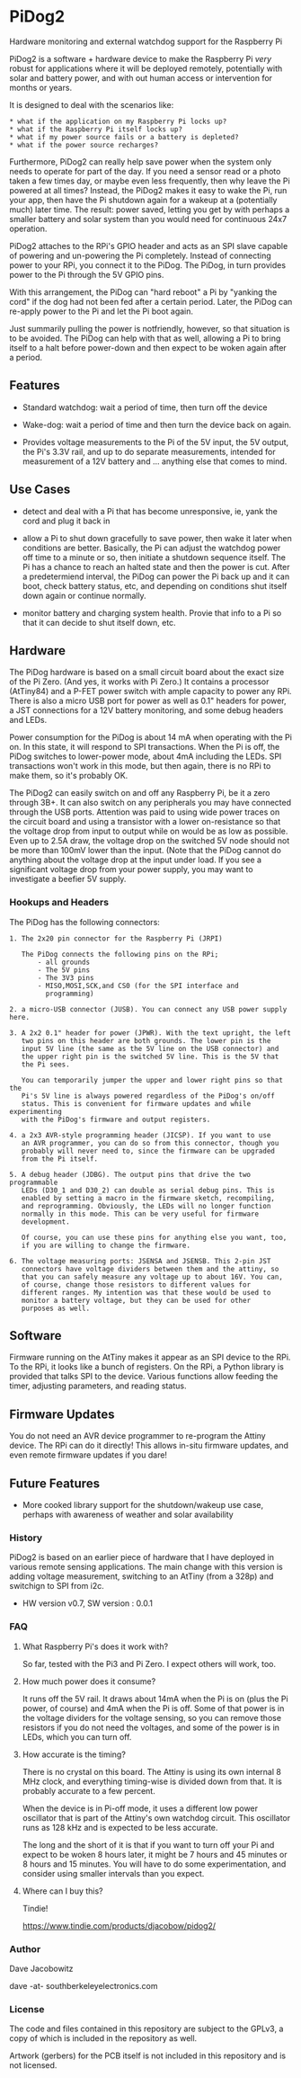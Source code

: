 # PiDog2 

Hardware monitoring and external watchdog support for the Raspberry Pi

PiDog2 is a software + hardware device to make the Raspberry Pi *very* robust
for applications where it will be deployed remotely, potentially with solar 
and battery power, and with out human access or intervention for months or years.

It is designed to deal with the scenarios like:

    * what if the application on my Raspberry Pi locks up?
    * what if the Raspberry Pi itself locks up?
    * what if my power source fails or a battery is depleted?
    * what if the power source recharges?

Furthermore, PiDog2 can really help save power when the system only needs
to operate for part of the day. If you need a sensor read or a photo taken
a few times day, or maybe even less frequently, then why leave the Pi powered
at all times? Instead, the PiDog2 makes it easy to wake the Pi, run your app,
then have the Pi shutdown again for a wakeup at a (potentially much) later
time. The result: power saved, letting you get by with perhaps a smaller 
battery and solar system than you would need for continuous 24x7 operation.

PiDog2 attaches to the RPi's GPIO header and acts as an SPI slave capable 
of powering and un-powering the Pi completely. Instead of connecting power 
to your RPi, you connect it to the PiDog. The PiDog, in turn provides 
power to the Pi through the 5V GPIO pins.

With this arrangement, the PiDog can "hard reboot" a Pi by "yanking the cord"
if the dog had not been fed after a certain period. Later, the PiDog can
re-apply power to the Pi and let the Pi boot again.

Just summarily pulling the power is notfriendly, however, so that
situation is to be avoided. The PiDog can help with that as well, allowing
a Pi to bring itself to a halt before power-down and then expect to be 
woken again after a period.



## Features

 * Standard watchdog: wait a period of time, then turn off the device

 * Wake-dog: wait a period of time and then turn the device back on again.

 * Provides voltage measurements to the Pi of the 5V input, the 5V output,
   the Pi's 3.3V rail, and up to do separate measurements, intended for 
   measurement of a 12V battery and ... anything else that comes to mind.



## Use Cases

 * detect and deal with a Pi that has become unresponsive, ie, yank
   the cord and plug it back in

 * allow a Pi to shut down gracefully to save power, then 
   wake it later when conditions are better. Basically, the Pi can 
   adjust the watchdog power off time to a minute or so, then initiate
   a shutdown sequence itself. The Pi has a chance to reach an halted
   state and then the power is cut. After a predetermiend interval,
   the PiDog can power the Pi back up and it can boot, check battery
   status, etc, and depending on conditions shut itself down again or
   continue normally.

 * monitor battery and charging system health. Provie that info to
   a Pi so that it can decide to shut itself down, etc.



## Hardware

The PiDog hardware is based on a small circuit board about the exact
size of the Pi Zero. (And yes, it works with Pi Zero.) It contains 
a processor (AtTiny84) and a P-FET power switch with ample capacity 
to power any RPi. There is also a micro USB port for power as well 
as 0.1" headers for power, a JST connections for a 12V battery monitoring, 
and some debug headers and LEDs.

Power consumption for the PiDog is about 14 mA when operating with the
Pi on. In this state, it will respond to SPI transactions. When the 
Pi is off, the PiDog switches to lower-power mode, about 4mA including
the LEDs. SPI transactions won't work in this mode, but then again,
there is no RPi to make them, so it's probably OK.

The PiDog2 can easily switch on and off any Raspberry Pi, be it a 
zero through 3B+. It can also switch on any peripherals you may
have connected through the USB ports. Attention was paid to using
wide power traces on the circuit board and using a transistor with a 
lower on-resistance so that the voltage drop from input to output 
while on would be as low as possible. Even up to 2.5A draw, the voltage
drop on the switched 5V node should not be more than 100mV lower than
the input. (Note that the PiDog cannot do anything about the voltage 
drop at the input under load. If you see a significant voltage drop
from your power supply, you may want to investigate a beefier 5V
supply.

### Hookups and Headers

The PiDog has the following connectors:

    1. The 2x20 pin connector for the Raspberry Pi (JRPI)

       The PiDog connects the following pins on the RPi;
           - all grounds
           - The 5V pins
           - The 3V3 pins
           - MISO,MOSI,SCK,and CS0 (for the SPI interface and
             programming)

    2. a micro-USB connector (JUSB). You can connect any USB power supply here.

    3. A 2x2 0.1" header for power (JPWR). With the text upright, the left 
       two pins on this header are both grounds. The lower pin is the 
       input 5V line (the same as the 5V line on the USB connector) and 
       the upper right pin is the switched 5V line. This is the 5V that 
       the Pi sees.

       You can temporarily jumper the upper and lower right pins so that the
       Pi's 5V line is always powered regardless of the PiDog's on/off 
       status. This is convenient for firmware updates and while experimenting
       with the PiDog's firmware and output registers.

    4. a 2x3 AVR-style programming header (JICSP). If you want to use 
       an AVR programmer, you can do so from this connector, though you 
       probably will never need to, since the firmware can be upgraded 
       from the Pi itself.

    5. A debug header (JDBG). The output pins that drive the two programmable
       LEDs (D30_1 and D30_2) can double as serial debug pins. This is 
       enabled by setting a macro in the firmware sketch, recompiling, 
       and reprogramming. Obviously, the LEDs will no longer function 
       normally in this mode. This can be very useful for firmware
       development.

       Of course, you can use these pins for anything else you want, too,
       if you are willing to change the firmware.

    6. The voltage measuring ports: JSENSA and JSENSB. This 2-pin JST
       connectors have voltage dividers between them and the attiny, so
       that you can safely measure any voltage up to about 16V. You can,
       of course, change those resistors to different values for
       different ranges. My intention was that these would be used to 
       monitor a battery voltage, but they can be used for other
       purposes as well.


## Software

Firmware running on the AtTiny makes it appear as an SPI device to
the RPi. To the RPi, it looks like a bunch of registers. On the 
RPi, a Python library is provided that talks SPI to the device. 
Various functions allow feeding the timer, adjusting parameters, 
and reading status.



## Firmware Updates

You do not need an AVR device programmer to re-program the
Attiny device. The RPi can do it directly! This allows 
in-situ firmware updates, and even remote firmware updates if
you dare!




## Future Features

 * More cooked library support for the shutdown/wakeup use case,
   perhaps with awareness of weather and solar availability


### History 

PiDog2 is based on an earlier piece of hardware that I have 
deployed in various remote sensing applications. The main change
with this version is adding voltage measurement, switching to
an AtTiny (from a 328p) and switchign to SPI from i2c.

 * HW version v0.7, SW version : 0.0.1



### FAQ

   1. What Raspberry Pi's does it work with?

      So far, tested with the Pi3 and Pi Zero. I expect others
      will work, too.

   2. How much power does it consume?

      It runs off the 5V rail. It draws about 14mA when the Pi
      is on (plus the Pi power, of course) and 4mA when the Pi
      is off. Some of that power is in the voltage dividers for
      the voltage sensing, so you can remove those resistors if
      you do not need the voltages, and some of the power is in
      LEDs, which you can turn off.

   3. How accurate is the timing?

      There is no crystal on this board. The Attiny is using
      its own internal 8 MHz clock, and everything timing-wise
      is divided down from that. It is probably accurate to 
      a few percent.

      When the device is in Pi-off mode, it uses a different
      low power oscillator that is part of the Attiny's own
      watchdog circuit. This oscillator runs as 128 kHz and
      is expected to be less accurate.

      The long and the short of it is that if you want to 
      turn off your Pi and expect to be woken 8 hours later,
      it might be 7 hours and 45 minutes or 8 hours and 15 
      minutes. You will have to do some experimentation, and 
      consider using smaller intervals than you expect.

   4. Where can I buy this?

      Tindie!

      https://www.tindie.com/products/djacobow/pidog2/


### Author

   Dave Jacobowitz 

   dave -at- southberkeleyelectronics.com



### License

The code and files contained in this repository are subject to the 
GPLv3, a copy of which is included in the repository as well.

Artwork (gerbers) for the PCB itself is not included in this 
repository and is not licensed.



